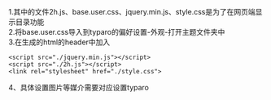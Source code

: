 1.其中的文件2h.js、base.user.css、jquery.min.js、style.css是为了在网页端显示目录功能  
2.将base.user.css导入到typaro的偏好设置-外观-打开主题文件夹中  
3.在生成的html的header中加入  
```buildoutcfg
<script src="./jquery.min.js"></script>
<script src="./2h.js"></script>
<link rel="stylesheet" href="./style.css">
```
4、具体设置图片等媒介需要对应设置typaro